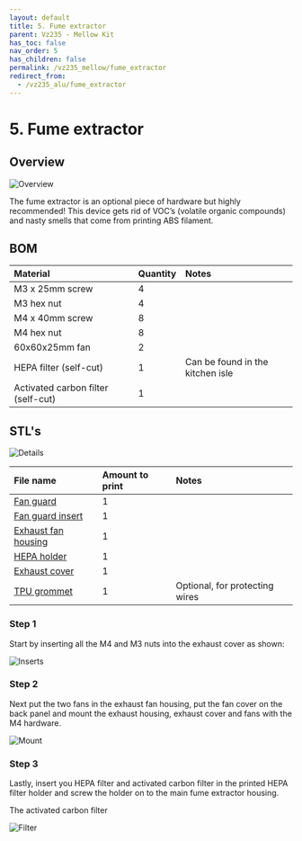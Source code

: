 ```yaml
---
layout: default
title: 5. Fume extractor
parent: Vz235 - Mellow Kit
has_toc: false
nav_order: 5
has_children: false
permalink: /vz235_mellow/fume_extractor
redirect_from:
  - /vz235_alu/fume_extractor
---
```


# 5. Fume extractor

## Overview

![Overview](../assets/images/manual/vz235_printed/fume/overview.png)

The fume extractor is an optional piece of hardware but highly recommended! This device gets rid of VOC’s (volatile organic compounds) and nasty smells that come from printing ABS filament.

## BOM

| Material                           | Quantity | Notes                            |
| :--------------------------------- | :------- | :------------------------------- |
| M3 x 25mm screw                    | 4        |                                  |
| M3 hex nut                         | 4        |                                  |
| M4 x 40mm screw                    | 8        |                                  |
| M4 hex nut                         | 8        |                                  |
| 60x60x25mm fan                     | 2        |                                  |
| HEPA filter (self-cut)             | 1        | Can be found in the kitchen isle |
| Activated carbon filter (self-cut) | 1        |                                  |

## STL's

![Details](../assets/images/manual/vz235_printed/fume/details.png)

| File name             | Amount to print | Notes                          |
| :-------------------- | :-------------- | :----------------------------- |
| [Fan guard]           | 1               |                                |
| [Fan guard insert]    | 1               |                                |
| [Exhaust fan housing] | 1               |                                |
| [HEPA holder]         | 1               |                                |
| [Exhaust cover]       | 1               |                                |
| [TPU grommet]         | 1               | Optional, for protecting wires |

### Step 1

Start by inserting all the M4 and M3 nuts into the exhaust cover as shown:

![Inserts](../assets/images/manual/vz235_printed/fume/inserts.png)

### Step 2

Next put the two fans in the exhaust fan housing, put the fan cover on the back panel and mount the exhaust housing, exhaust cover and fans with the M4 hardware.

![Mount](../assets/images/manual/vz235_printed/fume/mount.png)

### Step 3

Lastly, insert you HEPA filter and activated carbon filter in the printed HEPA filter holder and screw the holder on to the main fume extractor housing.

The activated carbon filter

![Filter](../assets/images/manual/vz235_printed/fume/filter.png)

[Fan guard]: https://github.com/VzBoT3D/VzBoT-Vz235/blob/main/Assemblies%20%26%20STL/Enclosure/Fume%20extractor/fume%20extractor/fan%20guard.stl
[Fan guard insert]: https://github.com/VzBoT3D/VzBoT-Vz235/blob/main/Assemblies%20%26%20STL/Enclosure/Fume%20extractor/fume%20extractor/fan%20guard%20insert.stl
[Exhaust fan housing]: https://github.com/VzBoT3D/VzBoT-Vz235/blob/main/Assemblies%20%26%20STL/Enclosure/Fume%20extractor/fume%20extractor/exhaust%20fan%20housing.stl
[HEPA holder]: https://github.com/VzBoT3D/VzBoT-Vz235/blob/main/Assemblies%20%26%20STL/Enclosure/Fume%20extractor/fume%20extractor/hepa%20holder.stl
[Exhaust cover]: https://github.com/VzBoT3D/VzBoT-Vz235/blob/main/Assemblies%20%26%20STL/Enclosure/Fume%20extractor/fume%20extractor/exhaust%20cover.stl
[TPU grommet]: https://github.com/VzBoT3D/VzBoT-Vz235/tree/main/Assemblies%20%26%20STL/Enclosure/TPU%20Grommets%20(optional)
